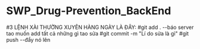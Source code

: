 ﻿# SWP_Drug-Prevention_BackEnd
#3 LỆNH XÀI THƯỜNG XUYÊN HÀNG NGÀY LÀ ĐÂY:
	#git add .  --báo server tao muốn add tất cả những gì tao sửa
	#git commit -m "Lí do sửa là gì"
	#git push --đẩy nó lên
